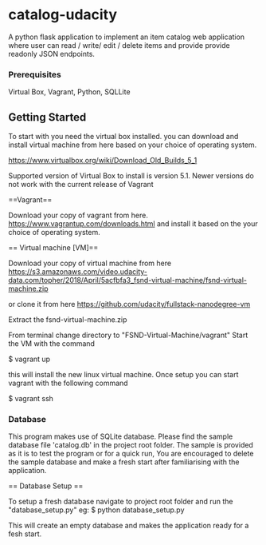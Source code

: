 # catalog-udacity
A python flask application to implement an item catalog web application where user can read / write/ edit / delete items and provide provide readonly JSON endpoints.

### Prerequisites

Virtual Box, Vagrant, Python, SQLLite

## Getting Started
To start with you need the virtual box installed.
you can download and install virtual machine from here based on your choice of operating system.

https://www.virtualbox.org/wiki/Download_Old_Builds_5_1

Supported version of Virtual Box to install is version 5.1. 
Newer versions do not work with the current release of Vagrant

==Vagrant==

Download your copy of vagrant from here. 
https://www.vagrantup.com/downloads.html
and install it based on the your choice of operating system.

== Virtual machine [VM]==

Download your copy of virtual machine from here 
https://s3.amazonaws.com/video.udacity-data.com/topher/2018/April/5acfbfa3_fsnd-virtual-machine/fsnd-virtual-machine.zip

or clone it from here 
https://github.com/udacity/fullstack-nanodegree-vm

Extract the fsnd-virtual-machine.zip

From terminal change directory to "FSND-Virtual-Machine/vagrant"
Start the VM with the command
 
$ vagrant up

this will install the new linux virtual machine.
Once setup you can start vagrant with the following command

$ vagrant ssh

### Database

This program makes use of SQLite database. Please find the sample database file 'catalog.db' in the project root folder.
The sample is provided as it is to test the program or for a quick run, You are encouraged to delete the sample database and 
make a fresh start after familiarising with the application.

== Database Setup ==

To setup a fresh database navigate to project root folder and run the "database_setup.py"
eg: $ python database_setup.py

This will create an empty database and makes the application ready for a fesh start.



